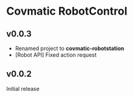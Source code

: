 # Covmatic RobotControl


## v0.0.3

- Renamed project to **covmatic-robotstation**
- [Robot API] Fixed action request

## v0.0.2

Initial release


